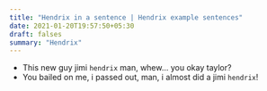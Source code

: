 ```yaml
---
title: "Hendrix in a sentence | Hendrix example sentences"
date: 2021-01-20T19:57:50+05:30
draft: falses
summary: "Hendrix"
---
```

- This new guy jimi `hendrix` man, whew... you okay taylor?
- You bailed on me, i passed out, man, i almost did a jimi `hendrix`!
                 
